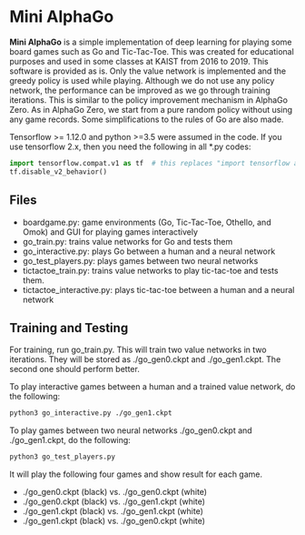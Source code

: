 # Mini AlphaGo

**Mini AlphaGo** is a simple implementation of deep learning for playing some board games such as Go and Tic-Tac-Toe. This was created for educational purposes and used in some classes at KAIST from 2016 to 2019. This software is provided as is. Only the value network is implemented and the greedy policy is used while playing. Although we do not use any policy network, the performance can be improved as we go through training iterations. This is similar to the policy improvement mechanism in AlphaGo Zero. As in AlphaGo Zero, we start from a pure random policy without using any game records. Some simplifications to the rules of Go are also made.

Tensorflow >= 1.12.0 and python >=3.5 were assumed in the code. If you use tensorflow 2.x, then you need the following in all *.py codes:
```python
import tensorflow.compat.v1 as tf  # this replaces "import tensorflow as tf"
tf.disable_v2_behavior()
```

## Files
* boardgame.py: game environments (Go, Tic-Tac-Toe, Othello, and Omok) and GUI for playing games interactively
* go_train.py: trains value networks for Go and tests them
* go_interactive.py: plays Go between a human and a neural network
* go_test_players.py: plays games between two neural networks
* tictactoe_train.py: trains value networks to play tic-tac-toe and tests them.
* tictactoe_interactive.py: plays tic-tac-toe between a human and a neural network

## Training and Testing
For training, run go_train.py. This will train two value networks in two iterations. They will be stored as ./go_gen0.ckpt and ./go_gen1.ckpt. The second one should perform better.

To play interactive games between a human and a trained value network, do the following:

```bash
python3 go_interactive.py ./go_gen1.ckpt
```

To play games between two neural networks ./go_gen0.ckpt and ./go_gen1.ckpt, do the following:

```bash
python3 go_test_players.py
```

It will play the following four games and show result for each game.
* ./go_gen0.ckpt (black) vs. ./go_gen0.ckpt (white)
* ./go_gen0.ckpt (black) vs. ./go_gen1.ckpt (white)
* ./go_gen1.ckpt (black) vs. ./go_gen1.ckpt (white)
* ./go_gen1.ckpt (black) vs. ./go_gen0.ckpt (white)
